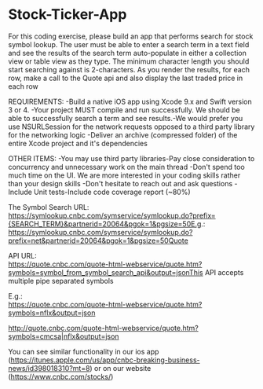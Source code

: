 # Stock-Ticker-App
For  this  coding  exercise,  please  build  an  app  that  performs  search  for  stock  symbol  lookup.  The  user  must  be  able  to  enter  a  search  term  in  a  text  field  and  see  the  results  of  the  search  term  auto-populate  in  either  a  collection  view  or  table  view  as  they  type.  The  minimum  character  length  you  should  start  searching  against  is  2-characters.  As  you  render  the  results,  for  each  row,  make  a  call  to  the  Quote  api  and  also  display  the  last  traded  price  in  each  row

REQUIREMENTS:
-Build  a  native  iOS  app  using  Xcode  9.x  and  Swift  version  3  or  4.
-Your  project  MUST  compile  and  run  successfully.  We  should  be  able  to  successfully  search  a  term  and  see  results.-We  would  prefer  you  use  NSURLSession  for  the  network  requests  opposed  to  a  third  party  library  for  the  networking  logic
-Deliver  an  archive  (compressed  folder)  of  the  entire  Xcode  project  and  it's  dependencies

OTHER  ITEMS:
-You  may  use  third  party  libraries-Pay  close  consideration  to  concurrency  and  unnecessary  work  on  the  main  thread
-Don't  spend  too  much  time  on  the  UI.  We  are  more  interested  in  your  coding  skills  rather  than  your  design  skills
-Don't  hesitate  to  reach  out  and  ask  questions
-Include  Unit  tests-Include  code  coverage  report  (~80%)

The  Symbol  Search  URL:
https://symlookup.cnbc.com/symservice/symlookup.do?prefix={SEARCH_TERM}&partnerid=20064&pgok=1&pgsize=50E.g.:  https://symlookup.cnbc.com/symservice/symlookup.do?prefix=net&partnerid=20064&pgok=1&pgsize=50Quote  

API  URL:  
https://quote.cnbc.com/quote-html-webservice/quote.htm?symbols=symbol_from_symbol_search_api&output=jsonThis  API  accepts  multiple  pipe  separated  symbols

E.g.:  
https://quote.cnbc.com/quote-html-webservice/quote.htm?symbols=nflx&output=json

http://quote.cnbc.com/quote-html-webservice/quote.htm?symbols=cmcsa|nflx&output=json

You  can  see  similar  functionality  in  our  ios  app  (https://itunes.apple.com/us/app/cnbc-breaking-business-news/id398018310?mt=8)  or  on  our  website  (https://www.cnbc.com/stocks/)
